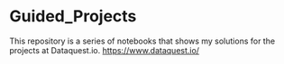 # Guided_Projects
This repository is a series of notebooks that shows my solutions for the projects at Dataquest.io.
https://www.dataquest.io/
